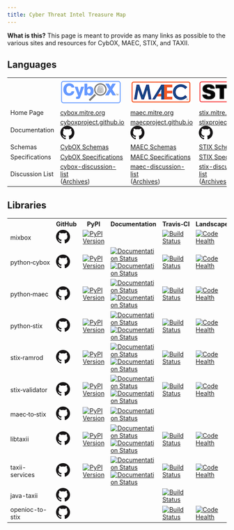 ```yaml
---
title: Cyber Threat Intel Treasure Map
---
```


<div class="panel panel-default">
  <div class="panel-body">
    <strong>What is this?</strong> This page is meant to provide as many links as possible to the various sites and resources for CybOX, MAEC, STIX, and TAXII.
  </div>
</div>

## Languages

<table class="table">
  <tr>
    <td>&nbsp;</td>
    <td><img src="images/cybox.png" /></td>
    <td><img src="images/maec.png" /></td>
    <td><img src="images/stix.png" /></td>
    <td><img src="images/taxii.png" /></td>
  </tr>
  <tr>
    <td>Home Page</td>
    <td><a href="http://cybox.mitre.org">cybox.mitre.org</a></td>
    <td><a href="http://maec.mitre.org">maec.mitre.org</a></td>
    <td><a href="http://stix.mitre.org">stix.mitre.org</a></td>
    <td><a href="http://taxii.mitre.org">taxii.mitre.org</a></td>
  </tr>
  <tr>
    <td>Documentation</td>
    <td>
      <a href="http://cyboxproject.github.io">cyboxproject.github.io</a>
      <a href="http://github.com/CybOXProject/cyboxproject.github.io"><img src="images/github.png"></a>
    </td>
    <td>
      <a href="http://maecproject.github.io">maecproject.github.io</a>
      <a href="http://github.com/MAECProject/maecproject.github.io"><img src="images/github.png"></a>
    </td>
    <td>
      <a href="http://stixproject.github.io">stixproject.github.io</a>
      <a href="http://github.com/STIXProject/stixproject.github.io"><img src="images/github.png"></a>
    </td>
    <td>
      <a href="http://taxiiproject.github.io">taxiiproject.github.io</a>
      <a href="http://github.com/TAXIIProject/taxiiproject.github.io"><img src="images/github.png"></a>
    </td>
  </tr>
  <tr>
    <td>Schemas</td>
    <td><a href="http://github.com/CybOXProject/schemas">CybOX Schemas</a></td>
    <td><a href="http://github.com/MAECProject/schemas">MAEC Schemas</a></td>
    <td><a href="http://github.com/STIXProject/schemas">STIX Schemas</a></td>
    <td>&nbsp;</td>
  </tr>
  <tr>
    <td>Specifications</td>
    <td><a href="http://github.com/CybOXProject/specifications">CybOX Specifications</a></td>
    <td><a href="http://github.com/MAECProject/specifications">MAEC Specifications</a></td>
    <td><a href="http://github.com/STIXProject/specifications">STIX Specifications</a></td>
    <td><a href="http://github.com/TAXIIProject/TAXII-Specifications">TAXII Specifications</a></td>
  </tr>
  <tr>
    <td>Discussion List</td>
    <td>
      <a href="http://cybox.mitre.org/community/registration.html">cybox-discussion-list</a><br />
      (<a href="http://making-security-measurable.1364806.n2.nabble.com/CybOX-Discussion-List-Archive-f7579263.html">Archives</a>)
    </td>
    <td>
      <a href="http://maec.mitre.org/community/discussionlist.html">maec-discussion-list</a><br />
      (<a href="http://making-security-measurable.1364806.n2.nabble.com/MAEC-Malware-Attribute-Enumeration-and-Characterization-f4094903.html">Archives</a>)
    </td>
    <td>
      <a href="http://stix.mitre.org/community/registration.html">stix-discussion-list</a><br />
      (<a href="http://making-security-measurable.1364806.n2.nabble.com/STIX-Discussion-List-f7579090.html">Archives</a>)
    </td>
    <td>
      <a href="http://taxii.mitre.org/community/registration.html">taxii-discussion-list</a><br />
      (<a href="http://making-security-measurable.1364806.n2.nabble.com/TAXII-Discussion-List-Archive-f7579264.html">Archives</a>)
    </td>
  </tr>
</table>

## Libraries

<table class="table">
  <tr>
    <th>&nbsp;</th>
    <th>GitHub</th>
    <th>PyPI</th>
    <th>Documentation</th>
    <th>Travis&#8209;CI</th>
    <th>Landscape.io</th>
    <th>ReadTheDocs</th>
  </tr>

  <tr>
    <td>mixbox</td>
    <td>
      <a href="http://github.com/CybOXProject/mixbox"><img src="images/github.png"></a>
    </td>
    <td>
      <a href="https://pypi.python.org/pypi/mixbox">
        <img src="https://img.shields.io/pypi/v/mixbox.svg" alt="PyPI Version" />
      </a>
    </td>
    <td>
      <!--<a href="http://mixbox.readthedocs.io">
        <img src="https://readthedocs.org/projects/mixbox/badge/?version=stable" alt="Documentation Status" />
      </a>
      <a href="http://mixbox.readthedocs.io/en/latest">
        <img src="https://readthedocs.org/projects/mixbox/badge/?version=latest" alt="Documentation Status" />
      </a>-->
    </td>
    <td>
      <a href="http://travis-ci.org/CybOXProject/mixbox">
        <img src="https://travis-ci.org/CybOXProject/mixbox.svg?branch=master" alt="Build Status" />
      </a>
    </td>
    <td>
      <a href="https://landscape.io/github/CybOXProject/mixbox">
        <img alt="Code Health" src="https://landscape.io/github/CybOXProject/mixbox/master/landscape.svg?style=flat"/>
      </a>
    </td>
    <td><!--<a href="http://readthedocs.org/projects/mixbox">Admin</a>--></td>
  </tr>

  <tr>
    <td>python&#8209;cybox</td>
    <td>
      <a href="http://github.com/CybOXProject/python-cybox"><img src="images/github.png"></a>
    </td>
    <td>
      <a href="https://pypi.python.org/pypi/cybox">
        <img src="https://img.shields.io/pypi/v/cybox.svg" alt="PyPI Version" />
      </a>
    </td>
    <td>
      <a href="http://cybox.readthedocs.io">
        <img src="https://readthedocs.org/projects/cybox/badge/?version=stable" alt="Documentation Status" />
      </a>
      <a href="http://cybox.readthedocs.io/en/latest">
        <img src="https://readthedocs.org/projects/cybox/badge/?version=latest" alt="Documentation Status" />
      </a>
    </td>
    <td>
      <a href="http://travis-ci.org/CybOXProject/python-cybox">
        <img src="https://travis-ci.org/CybOXProject/python-cybox.svg?branch=master" alt="Build Status" />
      </a>
    </td>
    <td>
      <a href="https://landscape.io/github/CybOXProject/python-cybox">
        <img alt="Code Health" src="https://landscape.io/github/CybOXProject/python-cybox/master/landscape.svg?style=flat"/>
      </a>
    </td>
    <td><a href="http://readthedocs.org/projects/cybox">Admin</a></td>
  </tr>

  <tr>
    <td>python&#8209;maec</td>
    <td>
      <a href="http://github.com/MAECProject/python-maec"><img src="images/github.png"></a>
    </td>
    <td>
      <a href="https://pypi.python.org/pypi/maec">
        <img src="https://img.shields.io/pypi/v/maec.svg" alt="PyPI Version" />
      </a>
    </td>
    <td>
      <a href="http://maec.readthedocs.io">
        <img src="https://readthedocs.org/projects/maec/badge/?version=stable" alt="Documentation Status" />
      </a>
      <a href="http://maec.readthedocs.io/en/latest">
        <img src="https://readthedocs.org/projects/maec/badge/?version=latest" alt="Documentation Status" />
      </a>
    </td>
    <td>
      <a href="http://travis-ci.org/MAECProject/python-maec">
        <img src="https://travis-ci.org/MAECProject/python-maec.svg?branch=master" alt="Build Status" />
      </a>
    </td>
    <td>
      <a href="https://landscape.io/github/MAECProject/python-maec">
        <img alt="Code Health" src="https://landscape.io/github/MAECProject/python-maec/master/landscape.svg?style=flat"/>
      </a>
    </td>
    <td><a href="http://readthedocs.org/projects/maec">Admin</a></td>
  </tr>

  <tr>
    <td>python&#8209;stix</td>
    <td>
      <a href="http://github.com/STIXProject/python-stix"><img src="images/github.png"></a>
    </td>
    <td>
      <a href="https://pypi.python.org/pypi/stix">
        <img src="https://img.shields.io/pypi/v/stix.svg" alt="PyPI Version" />
      </a>
    </td>
    <td>
      <a href="http://stix.readthedocs.io">
        <img src="https://readthedocs.org/projects/stix/badge/?version=stable" alt="Documentation Status" />
      </a>
      <a href="http://stix.readthedocs.io/en/latest">
        <img src="https://readthedocs.org/projects/stix/badge/?version=latest" alt="Documentation Status" />
      </a>
    </td>
    <td>
      <a href="http://travis-ci.org/STIXProject/python-stix">
        <img src="https://travis-ci.org/STIXProject/python-stix.svg?branch=master" alt="Build Status" />
      </a>
    </td>
    <td>
      <a href="https://landscape.io/github/STIXProject/python-stix">
        <img alt="Code Health" src="https://landscape.io/github/STIXProject/python-stix/master/landscape.svg?style=flat"/>
      </a>
    </td>
    <td><a href="http://readthedocs.org/projects/stix">Admin</a></td>
  </tr>

  <tr>
    <td>stix&#8209;ramrod</td>
    <td>
      <a href="http://github.com/STIXProject/stix-ramrod"><img src="images/github.png"></a>
    </td>
    <td>
      <a href="https://pypi.python.org/pypi/stix-ramrod">
        <img src="https://img.shields.io/pypi/v/stix-ramrod.svg" alt="PyPI Version" />
      </a>
    </td>
    <td>
      <a href="http://stix-ramrod.readthedocs.io">
        <img src="https://readthedocs.org/projects/stix-ramrod/badge/?version=stable" alt="Documentation Status" />
      </a>
      <a href="http://stix-ramrod.readthedocs.io/en/latest">
        <img src="https://readthedocs.org/projects/stix-ramrod/badge/?version=latest" alt="Documentation Status" />
      </a>
    </td>
    <td>
      <a href="http://travis-ci.org/STIXProject/stix-ramrod">
        <img src="https://travis-ci.org/STIXProject/stix-ramrod.svg?branch=master" alt="Build Status" />
      </a>
    </td>
    <td>
      <a href="https://landscape.io/github/STIXProject/stix-ramrod">
        <img alt="Code Health" src="https://landscape.io/github/STIXProject/stix-ramrod/master/landscape.svg?style=flat"/>
      </a>
    </td>
    <td><a href="http://readthedocs.org/projects/stix-ramrod">Admin</a></td>
  </tr>

  <tr>
    <td>stix&#8209;validator</td>
    <td>
      <a href="http://github.com/STIXProject/stix-validator"><img src="images/github.png"></a>
    </td>
    <td>
      <a href="https://pypi.python.org/pypi/stix-validator">
        <img src="https://img.shields.io/pypi/v/stix-validator.svg" alt="PyPI Version" />
      </a>
    </td>
    <td>
      <a href="http://stix-validator.readthedocs.io">
        <img src="https://readthedocs.org/projects/stix-validator/badge/?version=stable" alt="Documentation Status" />
      </a>
      <a href="http://stix-validator.readthedocs.io/en/latest">
        <img src="https://readthedocs.org/projects/stix-validator/badge/?version=latest" alt="Documentation Status" />
      </a>
    </td>
    <td>
      <a href="http://travis-ci.org/STIXProject/stix-validator">
        <img src="https://travis-ci.org/STIXProject/stix-validator.svg?branch=master" alt="Build Status" />
      </a>
    </td>
    <td>
      <a href="https://landscape.io/github/STIXProject/stix-validator">
        <img alt="Code Health" src="https://landscape.io/github/STIXProject/stix-validator/master/landscape.svg?style=flat"/>
      </a>
    </td>
    <td><a href="http://readthedocs.org/projects/stix-validator">Admin</a></td>
  </tr>

  <tr>
    <td>maec&#8209;to&#8209;stix</td>
    <td>
      <a href="http://github.com/MAECProject/maec-to-stix"><img src="images/github.png"></a>
    </td>
    <td>
      <a href="https://pypi.python.org/pypi/maec-to-stix">
        <img src="https://img.shields.io/pypi/v/maec-to-stix.svg" alt="PyPI Version" />
      </a>
    </td>
    <td>
      <!--<a href="http://maec-to-stix.readthedocs.io">
        <img src="https://readthedocs.org/projects/maec-to-stix/badge/?version=stable" alt="Documentation Status" />
      </a>-->
      <a href="http://maec-to-stix.readthedocs.io/en/latest">
        <img src="https://readthedocs.org/projects/maec-to-stix/badge/?version=latest" alt="Documentation Status" />
      </a>
    </td>
    <td><!--
      <a href="http://travis-ci.org/MAECProject/python-maec">
        <img src="https://travis-ci.org/MAECProject/python-maec.svg?branch=master" alt="Build Status" />
      </a>-->
    </td>
    <td><!--
      <a href="https://landscape.io/github/MAECProject/python-maec">
        <img alt="Code Health" src="https://landscape.io/github/MAECProject/python-maec/master/landscape.svg?style=flat"/>
      </a>-->
    </td>
    <td><a href="http://readthedocs.org/projects/maec-to-stix">Admin</a></td>
  </tr>

  <tr>
    <td>libtaxii</td>
    <td>
      <a href="http://github.com/TAXIIProject/libtaxii"><img src="images/github.png"></a>
    </td>
    <td>
      <a href="https://pypi.python.org/pypi/libtaxii">
        <img src="https://img.shields.io/pypi/v/libtaxii.svg" alt="PyPI Version" />
      </a>
    </td>
    <td>
      <a href="http://libtaxii.readthedocs.io">
        <img src="https://readthedocs.org/projects/libtaxii/badge/?version=stable" alt="Documentation Status" />
      </a>
      <a href="http://libtaxii.readthedocs.io/en/latest">
        <img src="https://readthedocs.org/projects/libtaxii/badge/?version=latest" alt="Documentation Status" />
      </a>
    </td>
    <td>
      <a href="http://travis-ci.org/TAXIIProject/libtaxii">
        <img src="https://travis-ci.org/TAXIIProject/libtaxii.svg?branch=master" alt="Build Status" />
      </a>
    </td>
    <td>
      <a href="https://landscape.io/github/TAXIIProject/libtaxii">
        <img alt="Code Health" src="https://landscape.io/github/TAXIIProject/libtaxii/master/landscape.svg?style=flat"/>
      </a>
    </td>
    <td><a href="http://readthedocs.org/projects/libtaxii">Admin</a></td>
  </tr>

  <tr>
    <td>taxii-services</td>
    <td>
      <a href="http://github.com/TAXIIProject/django-taxii-services"><img src="images/github.png"></a>
    </td>
    <td>
      <a href="https://pypi.python.org/pypi/taxii-services">
        <img src="https://img.shields.io/pypi/v/taxii-services.svg" alt="PyPI Version" />
      </a>
    </td>
    <td>
      <a href="http://taxii-services.readthedocs.io">
        <img src="https://readthedocs.org/projects/taxii-services/badge/?version=stable" alt="Documentation Status" />
      </a>
      <a href="http://taxii-services.readthedocs.io/en/latest">
        <img src="https://readthedocs.org/projects/taxii-services/badge/?version=latest" alt="Documentation Status" />
      </a>
    </td>
    <td>
      <a href="http://travis-ci.org/TAXIIProject/django-taxii-services">
        <img src="https://travis-ci.org/TAXIIProject/django-taxii-services.svg?branch=master" alt="Build Status" />
      </a>
    </td>
    <td>
      <a href="https://landscape.io/github/TAXIIProject/django-taxii-services">
        <img alt="Code Health" src="https://landscape.io/github/TAXIIProject/django-taxii-services/master/landscape.svg?style=flat"/>
      </a>
    </td>
    <td><a href="http://readthedocs.org/projects/taxii-services">Admin</a></td>
  </tr>

  <tr>
    <td>java-taxii</td>
    <td>
      <a href="http://github.com/TAXIIProject/java-taxii"><img src="images/github.png"></a>
    </td>
    <td></td>
    <td></td>
    <td>
      <a href="http://travis-ci.org/TAXIIProject/java-taxii">
        <img src="https://travis-ci.org/TAXIIProject/java-taxii.svg?branch=master" alt="Build Status" />
      </a>
    </td>
    <td></td>
    <td></td>
  </tr>

  <tr>
    <td>openioc-to-stix</td>
    <td>
      <a href="http://github.com/STIXProject/openioc-to-stix"><img src="images/github.png"></a>
    </td>
    <td></td>
    <td></td>
    <td>
      <a href="http://travis-ci.org/STIXProject/openioc-to-stix">
        <img src="https://travis-ci.org/STIXProject/openioc-to-stix.svg?branch=master" alt="Build Status" />
      </a>
    </td>
    <td>
      <a href="https://landscape.io/github/STIXProject/openioc-to-stix">
        <img alt="Code Health" src="https://landscape.io/github/STIXProject/openioc-to-stix/master/landscape.svg?style=flat"/>
      </a>
    </td>
    <td></td>
  </tr>
</table>
